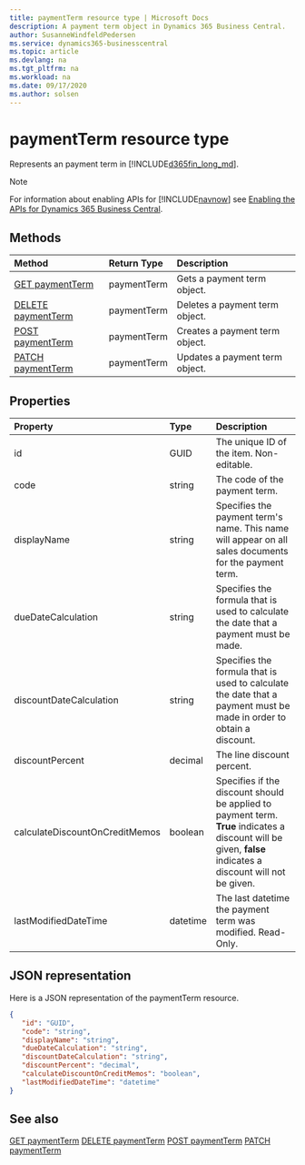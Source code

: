 ```yaml
---
title: paymentTerm resource type | Microsoft Docs
description: A payment term object in Dynamics 365 Business Central.
author: SusanneWindfeldPedersen
ms.service: dynamics365-businesscentral
ms.topic: article
ms.devlang: na
ms.tgt_pltfrm: na
ms.workload: na
ms.date: 09/17/2020
ms.author: solsen
---
```


# paymentTerm resource type
Represents an payment term in [!INCLUDE[d365fin_long_md](../../includes/d365fin_long_md.md)].

> [!NOTE]  
> For information about enabling APIs for [!INCLUDE[navnow](../../includes/navnow_md.md)] see [Enabling the APIs for Dynamics 365 Business Central](../enabling-apis-for-dynamics-nav.md).

## Methods
| Method | Return Type|Description |
|:--------------------|:-----------|:-------------------------|
|[GET paymentTerm](../api/dynamics_paymentTerm_Get.md)|paymentTerm|Gets a payment term object.|
|[DELETE paymentTerm](../api/dynamics_paymentTerm_Delete.md)|paymentTerm|Deletes a payment term object.|
|[POST paymentTerm](../api/dynamics_paymentTerm_Create.md)|paymentTerm|Creates a payment term object.|
|[PATCH paymentTerm](../api/dynamics_paymentTerm_Update.md)|paymentTerm|Updates a payment term object.|






## Properties

| Property           | Type   |Description     |
|:-------------------|:-------|:---------------|
|id|GUID|The unique ID of the item. Non-editable.|
|code|string|The code of the payment term.|
|displayName|string|Specifies the payment term's name. This name will appear on all sales documents for the payment term.|
|dueDateCalculation|string|Specifies the formula that is used to calculate the date that a payment must be made.|
|discountDateCalculation|string|Specifies the formula that is used to calculate the date that a payment must be made in order to obtain a discount.|
|discountPercent|decimal|The line discount percent.    |
|calculateDiscountOnCreditMemos|boolean|Specifies if the discount should be applied to payment term. **True** indicates a discount will be given, **false** indicates a discount will not be given.|
|lastModifiedDateTime|datetime|The last datetime the payment term was modified. Read-Only.|


## JSON representation

Here is a JSON representation of the paymentTerm resource.


```json
{
   "id": "GUID",
   "code": "string",
   "displayName": "string",
   "dueDateCalculation": "string",
   "discountDateCalculation": "string",
   "discountPercent": "decimal",
   "calculateDiscountOnCreditMemos": "boolean",
   "lastModifiedDateTime": "datetime"
}
```
## See also

[GET paymentTerm](../api/dynamics_paymentTerm_Get.md)
[DELETE paymentTerm](../api/dynamics_paymentTerm_Delete.md)
[POST paymentTerm](../api/dynamics_paymentTerm_Create.md)
[PATCH paymentTerm](../api/dynamics_paymentTerm_Update.md)

